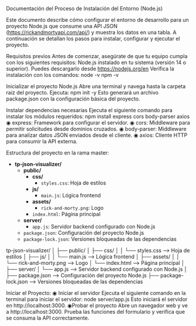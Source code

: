 Documentación del Proceso de Instalación del Entorno (Node.js)

Este documento describe cómo configurar el entorno de desarrollo para un proyecto Node.js que consume una API JSON (https://rickandmortyapi.com/api/) y muestra los datos en una tabla. A continuación se detallan los pasos para instalar, configurar y ejecutar el proyecto.

Requisitos previos
Antes de comenzar, asegúrate de que tu equipo cumpla con los siguientes requisitos:
Node.js instalado en tu sistema (versión 14 o superior).
Puedes descargarlo desde https://nodejs.org/en 
Verifica la instalación con los comandos:
node -v
npm -v

Inicializar el proyecto Node.js
Abre una terminal y navega hasta la carpeta raíz del proyecto. 
Ejecuta:
npm init -y
Esto generará un archivo package.json con la configuración básica del proyecto.

Instalar dependencias necesarias
Ejecuta el siguiente comando para instalar los módulos requeridos:
npm install express cors body-parser axios
 ◉ express: Framework para configurar el servidor.
 ◉ cors: Middleware para permitir solicitudes desde dominios cruzados.
 ◉ body-parser: Middleware para analizar datos JSON enviados desde el cliente.
 ◉ axios: Cliente HTTP para consumir la API externa.

Estructura del proyecto en la rama master:

- **tp-json-visualizer/**
  - **public/**
    - **css/**
      - `styles.css`: Hoja de estilos
    - **js/**
      - `main.js`: Lógica frontend
    - **assets/**
      - `rick-and-morty.png`: Logo
    - `index.html`: Página principal
  - **server/**
    - `app.js`: Servidor backend configurado con Node.js
  - `package.json`: Configuración del proyecto Node.js
  - `package-lock.json`: Versiones bloqueadas de las dependencias


tp-json-visualizer/
│
├── public/
│   ├── css/
│   │   └── styles.css       --> Hoja de estilos
│   ├── js/
│   │   └── main.js          --> Lógica frontend
│   ├── assets/
│   │   └── rick-and-morty.png  --> Logo 
│   └── index.html           --> Página principal
│
├── server/
│   └── app.js               --> Servidor backend configurado con Node.js
│
├── package.json             --> Configuración del proyecto Node.js
├── package-lock.json        --> Versiones bloqueadas de las dependencias

Iniciar el Proyecto:
  ◉ Iniciar el servidor
Ejecuta el siguiente comando en la terminal para iniciar el servidor:
node server/app.js
Esto iniciará el servidor en http://localhost:3000.
  ◉Probar el proyecto
Abre un navegador web y ve a http://localhost:3000.
Prueba las funciones del formulario y verifica que se consuma la API correctamente.
